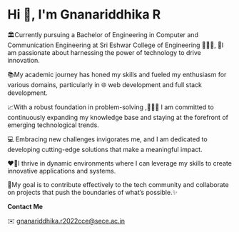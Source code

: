   # Hi 👋, I'm Gnanariddhika R

🏛️Currently pursuing a Bachelor of Engineering in Computer and Communication Engineering at Sri Eshwar College of Engineering 👩🏻‍🎓, 
🚀I am passionate about harnessing the power of technology to drive innovation. 

📚My academic journey has honed my skills and fueled my enthusiasm for various domains, particularly in 🌐 web development and full stack development. 

📈With a robust foundation in problem-solving ,👩🏻‍💻 I am committed to continuously expanding my knowledge base and staying at the forefront of emerging technological trends.

💻 Embracing new challenges invigorates me, and I am dedicated to developing cutting-edge solutions that make a meaningful impact.

❤️‍🔥I thrive in dynamic environments where I can leverage my skills to create innovative applications and systems. 

🎯My goal is to contribute effectively to the tech community and collaborate on projects that push the boundaries of what’s possible.✨

**Contact Me** 

✉️ gnanariddhika.r2022cce@sece.ac.in
